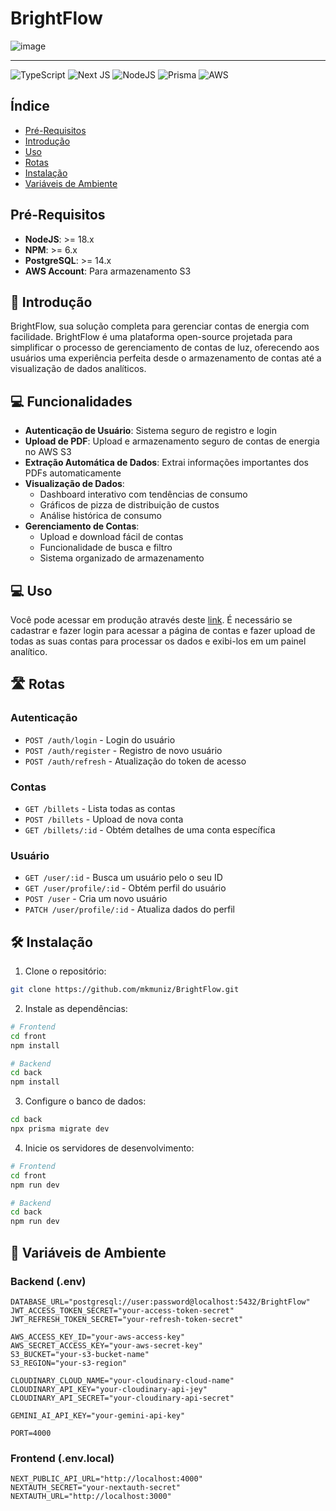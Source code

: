 # BrightFlow

![image](https://github.com/user-attachments/assets/e23eacc8-b094-4c75-b1ed-75098d0af611)

---

![TypeScript](https://img.shields.io/badge/typescript-%23007ACC.svg?style=for-the-badge&logo=typescript&logoColor=white)
![Next JS](https://img.shields.io/badge/Next-black?style=for-the-badge&logo=next.js&logoColor=white)
![NodeJS](https://img.shields.io/badge/node.js-%3E=18.x-green?style=for-the-badge&logo=node.js&logoColor=white)
![Prisma](https://img.shields.io/badge/Prisma-3.x-3982CE?style=for-the-badge&logo=Prisma&logoColor=white)
![AWS](https://img.shields.io/badge/AWS-%23FF9900.svg?style=for-the-badge&logo=amazon-aws&logoColor=white)

## Índice
- [Pré-Requisitos](#Pre-requisites)
- [Introdução](#📜-Introduction)
- [Uso](#💻-Usage)
- [Rotas](#🛣️-Rotas)
- [Instalação](#🛠️-Instalação)
- [Variáveis de Ambiente](#🔐-Variáveis-de-Ambiente)

## Pré-Requisitos

- **NodeJS**: >= 18.x
- **NPM**: >= 6.x
- **PostgreSQL**: >= 14.x
- **AWS Account**: Para armazenamento S3

## 📜 Introdução

BrightFlow, sua solução completa para gerenciar contas de energia com facilidade. BrightFlow é uma plataforma open-source projetada para simplificar o processo de gerenciamento de contas de luz, oferecendo aos usuários uma experiência perfeita desde o armazenamento de contas até a visualização de dados analíticos.

## 💻 Funcionalidades

- **Autenticação de Usuário**: Sistema seguro de registro e login
- **Upload de PDF**: Upload e armazenamento seguro de contas de energia no AWS S3
- **Extração Automática de Dados**: Extrai informações importantes dos PDFs automaticamente
- **Visualização de Dados**: 
  - Dashboard interativo com tendências de consumo
  - Gráficos de pizza de distribuição de custos
  - Análise histórica de consumo
- **Gerenciamento de Contas**: 
  - Upload e download fácil de contas
  - Funcionalidade de busca e filtro
  - Sistema organizado de armazenamento

## 💻 Uso

Você pode acessar em produção através deste [link](https://BrightFlow.vercel.app/). É necessário se cadastrar e fazer login para acessar a página de contas e fazer upload de todas as suas contas para processar os dados e exibi-los em um painel analítico.

## 🛣️ Rotas

### Autenticação
- `POST /auth/login` - Login do usuário
- `POST /auth/register` - Registro de novo usuário
- `POST /auth/refresh` - Atualização do token de acesso

### Contas
- `GET /billets` - Lista todas as contas
- `POST /billets` - Upload de nova conta
- `GET /billets/:id` - Obtém detalhes de uma conta específica

### Usuário
- `GET /user/:id` - Busca um usuário pelo o seu ID
- `GET /user/profile/:id` - Obtém perfil do usuário
- `POST /user` - Cria um novo usuário
- `PATCH /user/profile/:id` - Atualiza dados do perfil

## 🛠️ Instalação

1. Clone o repositório:
```bash
git clone https://github.com/mkmuniz/BrightFlow.git
```

2. Instale as dependências:
```bash
# Frontend
cd front
npm install

# Backend
cd back
npm install
```

3. Configure o banco de dados:
```bash
cd back
npx prisma migrate dev
```

4. Inicie os servidores de desenvolvimento:
```bash
# Frontend
cd front
npm run dev

# Backend
cd back
npm run dev
```

## 🔐 Variáveis de Ambiente

### Backend (.env)
```env
DATABASE_URL="postgresql://user:password@localhost:5432/BrightFlow"
JWT_ACCESS_TOKEN_SECRET="your-access-token-secret"
JWT_REFRESH_TOKEN_SECRET="your-refresh-token-secret"

AWS_ACCESS_KEY_ID="your-aws-access-key"
AWS_SECRET_ACCESS_KEY="your-aws-secret-key"
S3_BUCKET="your-s3-bucket-name"
S3_REGION="your-s3-region"

CLOUDINARY_CLOUD_NAME="your-cloudinary-cloud-name"
CLOUDINARY_API_KEY="your-cloudinary-api-jey"
CLOUDINARY_API_SECRET="your-cloudinary-api-secret"

GEMINI_AI_API_KEY="your-gemini-api-key"

PORT=4000
```

### Frontend (.env.local)
```env
NEXT_PUBLIC_API_URL="http://localhost:4000"
NEXTAUTH_SECRET="your-nextauth-secret"
NEXTAUTH_URL="http://localhost:3000"
```
